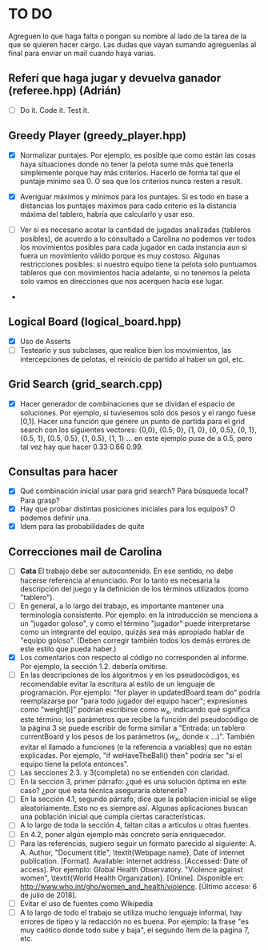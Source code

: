 # TO DO

Agreguen lo que haga falta o pongan su nombre al lado de la tarea de la que se quieren hacer cargo. Las dudas que vayan sumando agreguenlas al final para enviar un mail cuando haya varias.

## Referí que haga jugar y devuelva ganador (referee.hpp) (Adrián)

- [ ]  Do it. Code it. Test it.

## Greedy Player (greedy_player.hpp)

- [X]  Normalizar puntajes. Por ejemplo, es posible que como están las cosas haya situaciones donde no tener la pelota sume más que tenerla simplemente porque hay más criterios. Hacerlo de forma tal que el puntaje mínimo sea 0. O sea que los criterios nunca resten a result.

- [X] Averiguar máximos y mínimos para los puntajes. Si es todo en base a distancias los puntajes máximos para cada criterio es la distancia máxima del tablero, habría que calcularlo y usar eso.

- [ ] Ver si es necesario acotar la cantidad de jugadas analizadas (tableros posibles), de acuerdo a lo consultado a Carolina no podemos ver todos los movimientos posibles para cada jugador en cada instancia aun si fuera un movimiento válido porque es muy costoso.
 Algunas restricciones posibles: si nuestro equipo tiene la pelota solo puntuamos tableros que con movimientos hacia adelante, si no tenemos la pelota solo vamos en direcciones que nos acerquen hacia ese lugar.
- 
## Logical Board (logical_board.hpp)

- [X] Uso de Asserts
- [ ] Testearlo y sus subclases, que realice bien los movimientos, las intercepciones de pelotas, el reinicio de partido al haber un gol, etc.

## Grid Search (grid_search.cpp)

- [X] Hacer generador de combinaciones que se dividan el espacio de soluciones. Por ejemplo, si tuviesemos solo dos pesos y el rango fuese [0,1]. Hacer una función que genere un punto de partida para el grid search con los siguientes vectores: {0,0}, {0.5, 0}, {1, 0}, {0, 0.5}, {0, 1}, {0.5, 1}, {0.5, 0.5}, {1, 0.5}, {1, 1} ... en este ejemplo puse de a 0.5, pero tal vez hay que hacer 0.33 0.66 0.99.

## Consultas para hacer

- [X] Qué combinación inicial usar para grid search? Para búsqueda local? Para grasp?
- [X] Hay que probar distintas posiciones iniciales para los equipos? O podemos definir una.
- [X] Idem para las probabilidades de quite

## Correcciones mail de Carolina

- [ ]  **Cata** El trabajo debe ser autocontenido. En ese sentido, no debe hacerse 
referencia al enunciado. Por lo tanto es necesaria la descripción del 
juego y la definición de los términos utilizados (como "tablero").
- [ ] En general, a lo largo del trabajo, es importante mantener una 
terminología consistente. Por ejemplo: en la introducción se menciona a 
un "jugador goloso", y como el término "jugador" puede interpretarse 
como un integrante del equipo, quizás sea más apropiado hablar de 
"equipo goloso". (Deben corregir también todos los demás errores de este 
estilo que pueda haber.)
- [x] Los comentarios con respecto al código no corresponden al informe. Por 
ejemplo, la sección 1.2. debería omitirse.
- [ ] En las descripciones de los algoritmos y en los pseudocódigos, es 
recomendable evitar la escritura al estilo de un lenguaje de 
programación. Por ejemplo: "for player in updatedBoard.team do" podría 
reemplazarse por "para todo jugador del equipo hacer"; expresiones como 
"weight[i]" podrían escribirse como $w_x$, indicando qué significa este 
término; los parámetros que recibe la función del pseudocódigo de la 
página 3 se puede escribir de forma similar a "Entrada: un tablero 
currentBoard y los pesos de los parámetros ($w_x$, donde x ...)".
También evitar el llamado a funciones (o la referencia a variables) que 
no están explicadas. Por ejemplo, "if weHaveTheBall() then" podría ser 
"si el equipo tiene la pelota entonces".
- [ ] Las secciones 2.3. y 3(completa) no se entienden con claridad.
- [ ] En la sección 3, primer párrafo: ¿qué es una solución óptima en este 
caso? ¿por qué esta técnica aseguraría obtenerla?
- [ ] En la sección 4.1, segundo párrafo, dice que la población inicial se 
elige aleatoriamente. Esto no es siempre así. Algunas aplicaciones 
buscan una población inicial que cumpla ciertas características.
- [ ] A lo largo de toda la sección 4, faltan citas a artículos u otras 
fuentes.
- [ ] En 4.2, poner algún ejemplo más concreto sería enriquecedor.
- [ ] Para las referencias, sugiero seguir un formato parecido al siguiente: 
A. A. Author, "Document title", \textit{Webpage name}, Date of internet 
publication. [Format]. Available: internet address. [Accessed: Date of 
access]. Por ejemplo: Global Health Observatory. "Violence against 
women", \textit{World Health Organization}. [Online]. Disponible en: 
http://www.who.int/gho/women_and_health/violence. [Último acceso: 6 de 
julio de 2018].
- [ ] Evitar el uso de fuentes como Wikipedia
- [ ] A lo largo de todo el trabajo se utiliza mucho lenguaje informal, hay 
errores de tipeo y la redacción no es buena. Por ejemplo: la frase "es 
muy caótico donde todo sube y baja", el segundo ítem de la página 7, 
etc.